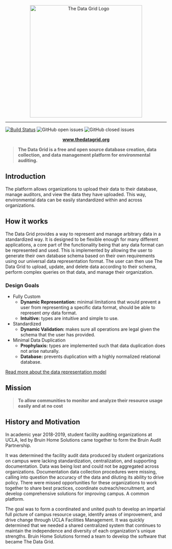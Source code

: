<p align="center"><a href="https://www.thedatagrid.org"><img alt="The Data Grid Logo" width="350px" src="https://www.thedatagrid.org/assets/logo.png" /></a></p>  

---  
[![Build Status](https://img.shields.io/endpoint.svg?url=https%3A%2F%2Factions-badge.atrox.dev%2FThe-Data-Grid%2FThe-Data-Grid%2Fbadge%3Fref%3Dexpress&style=flat)](https://actions-badge.atrox.dev/The-Data-Grid/The-Data-Grid/goto?ref=express)
![GitHub open issues](https://img.shields.io/github/issues-raw/The-Data-Grid/The-Data-Grid)
![GitHub closed issues](https://img.shields.io/github/issues-closed-raw/The-Data-Grid/The-Data-Grid?color=brightgreen)

<p align="center"><a href="https://www.thedatagrid.org"><b>www.thedatagrid.org</b></a></p>  

> **The Data Grid is a free and open source database creation, data collection, and data management platform for environmental auditing.** 

## Introduction  

The platform allows organizations to upload their data to their database, manage auditors, and view the data they have uploaded. This way, environmental data can be easily standardized within and across organizations. 


## How it works

The Data Grid provides a way to represent and manage arbitrary data in a standardized way. It is designed to be flexible enough for many different applications, a core part of the functionality being that any data format can be represented and used. This is implemented by allowing the user to generate their own database schema based on their own requirements using our universal data representation format. The user can then use The Data Grid to upload, update, and delete data according to their schema, perform complex queries on that data, and manage their organization.

### Design Goals

- Fully Custom
  - **Dynamic Representation:** minimal limitations that would prevent a user from representing a specific data format, should be able to represent *any* data format.
  - **Intuitive:** types are intuitive and simple to use.
- Standardized
  - **Dynamic Validation:** makes sure all operations are legal given the schema that the user has provided.
- Minimal Data Duplication
  - **Prophylaxis:** types are implemented such that data duplication does not arise naturally.
  - **Database:** prevents duplication with a highly normalized relational database.

[Read more about the data representation model](https://github.com/The-Data-Grid/The-Data-Grid/blob/master/TDG-INTRO.md#tdg-data-representation-model)

## Mission  
> **To allow communities to monitor and analyze their resource usage easily and at no cost**  

## History and Motivation  

In academic year 2018-2019, student facility auditing organizations at UCLA, led by Bruin Home Solutions came together to form the Bruin Audit Partnership.  

It was determined the facility audit data produced by student organizations on campus were lacking standardization, centralization, and supporting documentation. Data was being lost and could not be aggregated across organizations. Documentation data collection procedures were missing, calling into question the accuracy of the data and diluting its ability to drive policy. There were missed opportunities for these organizations to work together to share best practices, coordinate outreach/recruitment, and develop comprehensive solutions for improving campus. A common platform.  

The goal was to form a coordinated and united push to develop an impartial full picture of campus resource usage, identify areas of improvement, and drive change through UCLA Facilities Management. It was quickly determined that we needed a shared centralized system that continues to maintain the independence and diversity of each organization's unique strengths. Bruin Home Solutions formed a team to develop the software that became The Data Grid. 
